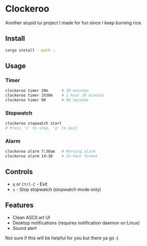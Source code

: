 # Clockeroo 

Another stupid tui project I made for fun since I keep burning rice.

## Install

```bash
cargo install --path .
```

## Usage

### Timer
```bash
clockeroo timer 20m      # 20 minutes
clockeroo timer 1h30m    # 1 hour 30 minutes  
clockeroo timer 90       # 90 seconds
```

### Stopwatch
```bash
clockeroo stopwatch start
# Press 's' to stop, 'q' to quit
```

### Alarm
```bash
clockeroo alarm 7:30am   # Morning alarm
clockeroo alarm 14:30    # 24-hour format
```

## Controls

- `q` or `Ctrl-C` - Exit
- `s` - Stop stopwatch (stopwatch mode only)

## Features

- Clean ASCII art UI
- Desktop notifications (requires notification daemon on Linux)
- Sound alert

Not sure if this will be helpful for you but there ya go :)
